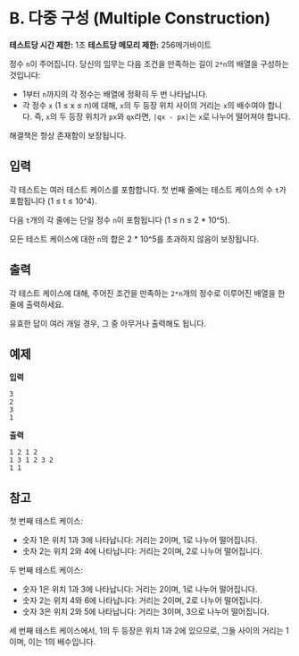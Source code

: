 # B. 다중 구성 (Multiple Construction)

**테스트당 시간 제한:** 1초
**테스트당 메모리 제한:** 256메가바이트

정수 `n`이 주어집니다. 당신의 임무는 다음 조건을 만족하는 길이 `2*n`의 배열을 구성하는 것입니다:

- 1부터 `n`까지의 각 정수는 배열에 정확히 두 번 나타납니다.
- 각 정수 `x` (1 ≤ x ≤ n)에 대해, `x`의 두 등장 위치 사이의 거리는 `x`의 배수여야 합니다. 즉, `x`의 두 등장 위치가 `px`와 `qx`라면, `|qx - px|`는 `x`로 나누어 떨어져야 합니다.

해결책은 항상 존재함이 보장됩니다.

## 입력

각 테스트는 여러 테스트 케이스를 포함합니다. 첫 번째 줄에는 테스트 케이스의 수 `t`가 포함됩니다 (1 ≤ t ≤ 10^4).

다음 `t`개의 각 줄에는 단일 정수 `n`이 포함됩니다 (1 ≤ n ≤ 2 * 10^5).

모든 테스트 케이스에 대한 `n`의 합은 2 * 10^5를 초과하지 않음이 보장됩니다.

## 출력

각 테스트 케이스에 대해, 주어진 조건을 만족하는 `2*n`개의 정수로 이루어진 배열을 한 줄에 출력하세요.

유효한 답이 여러 개일 경우, 그 중 아무거나 출력해도 됩니다.

## 예제

**입력**
```
3
2
3
1
```

**출력**
```
1 2 1 2
1 3 1 2 3 2
1 1
```

## 참고

첫 번째 테스트 케이스:
- 숫자 1은 위치 1과 3에 나타납니다: 거리는 2이며, 1로 나누어 떨어집니다.
- 숫자 2는 위치 2와 4에 나타납니다: 거리는 2이며, 2로 나누어 떨어집니다.

두 번째 테스트 케이스:
- 숫자 1은 위치 1과 3에 나타납니다: 거리는 2이며, 1로 나누어 떨어집니다.
- 숫자 2는 위치 4와 6에 나타납니다: 거리는 2이며, 2로 나누어 떨어집니다.
- 숫자 3은 위치 2와 5에 나타납니다: 거리는 3이며, 3으로 나누어 떨어집니다.

세 번째 테스트 케이스에서, 1의 두 등장은 위치 1과 2에 있으므로, 그들 사이의 거리는 1이며, 이는 1의 배수입니다.
